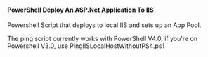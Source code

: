 #### PowerShell Deploy An ASP.Net Application To IIS
Powershell Script that deploys to local IIS and sets up an App Pool.

The ping script currently works with PowerShell V4.0, if you're on Powershell V3.0, use PingIISLocalHostWithoutPS4.ps1

